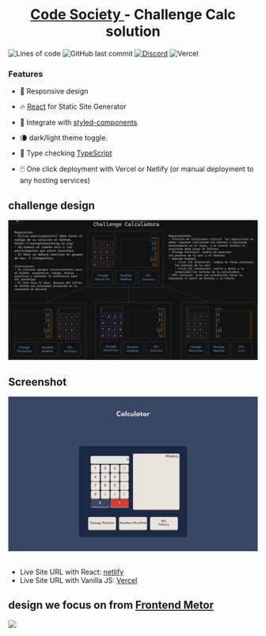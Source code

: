 <h1 align="center"><a href="https://discord.gg/nPazqVSEUK">Code Society
</a> - Challenge Calc solution</h1>

![Lines of code](https://img.shields.io/tokei/lines/github/elmergustavo/challenge-calculator?style=flat-square) ![GitHub last commit](https://img.shields.io/github/last-commit/elmergustavo/challenge-calculator?style=flat-square&logo=github) <a href="https://discord.gg/nPazqVSEUK">![Discord](https://img.shields.io/discord/686069011481362462?logo=discord&style=flat-square)</a> ![Vercel](https://therealsujitk-vercel-badge.vercel.app/?style=flat-square&app=portfolio-git-main-juggernaut9)

### Features

- 📱  Responsive design
- 🔥 [React](https://es.reactjs.org/) for Static Site Generator

- 🎨 Integrate with [styled-components](https://styled-components.com/)

- 🌘 dark/light theme toggle.

- 🎉 Type checking [TypeScript](https://www.typescriptlang.org)

- 🖱️ One click deployment with Vercel or Netlify (or manual deployment to any hosting services)

## challenge design
![](https://github.com/elmergustavo/challenge-calculator/blob/master/img/unknown.png)

## Screenshot
![](https://github.com/elmergustavo/challenge-calculator/blob/master/img/challenge-calculator.vercel.app_.png)

## 
* Live Site URL with React: [netlify](https://delicate-klepon-9564d3.netlify.app/)
* Live Site URL with Vanilla JS: [Vercel](https://challenge-calculator.vercel.app/)

## design we focus on from [Frontend Metor](https://www.frontendmentor.io/home)

![](https://github.com/elmergustavo/challenge-calculator/blob/calculator/react/src/Images/desktop-preview.jpg)
